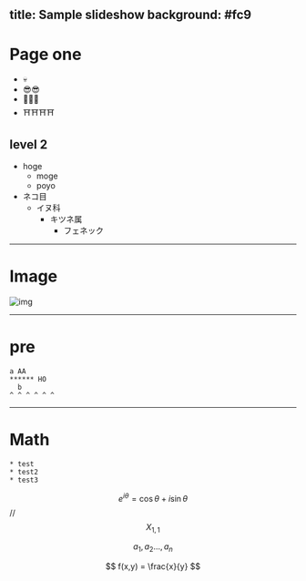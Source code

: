 title: Sample slideshow
background: #fc9
---

# Page one

- 💀
- 😎😎
- 🙏🙏🙏
- ⛩⛩⛩⛩

## level 2

- hoge
  - moge
  - poyo
- ネコ目
  - イヌ科
    - キツネ属
      - フェネック

---

# Image

![img](https://i.gyazo.com/1f9e00c742ed64fb8bed854e2534910b.jpg)


---

# pre

```
a AA
****** HO
  b
^ ^ ^ ^ ^ ^  
```

---

# Math

```
* test
* test2
* test3
```

$$ e^{i\theta} = \cos\theta + i\sin\theta $$ // $$ X_{1,1} $$

$$ a_1, a_2 ... , a_n $$

$$ f(x,y) = \frac{x}{y} $$
